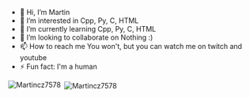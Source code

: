 - 👋 Hi, I’m Martin
- 👀 I’m interested in Cpp, Py, C, HTML
- 🌱 I’m currently learning Cpp, Py, C, HTML
- 💞️ I’m looking to collaborate on Nothing :)
- 📫 How to reach me You won't, but you can watch me on twitch and youtube
- ⚡ Fun fact: I'm a human

<!---
Martincz7578/Martincz7578 is a ✨ special ✨ repository because its `README.md` (this file) appears on your GitHub profile.
You can click the Preview link to take a look at your changes.
--->
<p><img align="left" src="https://github-readme-stats.vercel.app/api/top-langs?username=martincz7578&show_icons=true&locale=en&layout=compact" alt="Martincz7578" /></p>

<p>&nbsp;<img align="center" src="https://github-readme-stats.vercel.app/api?username=martincz7578&show_icons=true&locale=en" alt="Martincz7578" /></p>
